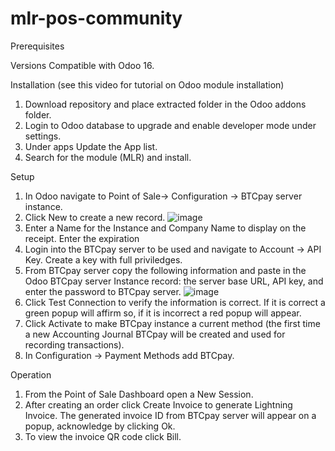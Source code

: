 # mlr-pos-community

Prerequisites

Versions
Compatible with Odoo 16.


Installation (see this video for tutorial on Odoo module installation)
1. Download repository and place extracted folder in the Odoo addons folder.
2. Login to Odoo database to upgrade and enable developer mode under settings.
3. Under apps Update the App list.
4. Search for the module (MLR) and install.

Setup

1. In Odoo navigate to Point of Sale-> Configuration -> BTCpay server instance.
2. Click New to create a new record.
   ![image](https://github.com/ERP-FTW/mlr_pos_community/assets/124227412/002bd8f6-9223-4512-97e8-4c26ee669310)
4. Enter a Name for the Instance and Company Name to display on the receipt. Enter the expiration 
5. Login into the BTCpay server to be used and navigate to Account -> API Key. Create a key with full priviledges.
6. From BTCpay server copy the following information and paste in the Odoo BTCpay server Instance record: the server base URL, API key, and enter the password to BTCpay server.
   ![image](https://github.com/ERP-FTW/mlr_pos_community/assets/124227412/4ca911a4-94b2-46ff-90e6-fc88e73873d2)
7. Click Test Connection to verify the information is correct. If it is correct a green popup will affirm so, if it is incorrect a red popup will appear.
8. Click Activate to make BTCpay instance a current method (the first time a new Accounting Journal BTCpay will be created and used for recording transactions).
9. In Configuration -> Payment Methods add BTCpay.

Operation
1. From the Point of Sale Dashboard open a New Session.
2. After creating an order click Create Invoice to generate Lightning Invoice. The generated invoice ID from BTCpay server will appear on a popup, acknowledge by clicking Ok.
3. To view the invoice QR code click Bill.

